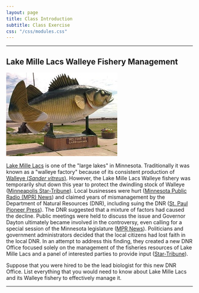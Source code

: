 ```yaml
---
layout: page
title: Class Introduction
subtitle: Class Exercise
css: "/css/modules.css"
---
```


----

## Lake Mille Lacs Walleye Fishery Management
<img class="img-right" src="../../img/MilleLacs-Walleye-Statue.jpg">

[Lake Mille Lacs](https://en.wikipedia.org/wiki/Mille_Lacs_Lake) is one of the "large lakes" in Minnesota.  Traditionally it was known as a "walleye factory" because of its consistent production of [Walleye (*Sander vitreus*)](https://en.wikipedia.org/wiki/Walleye).  However, the Lake Mille Lacs Walleye fishery was temporarily shut down this year to protect the dwindling stock of Walleye ([Minneapolis Star-Tribune](http://www.startribune.com/dnr-closure-of-walleye-fishing-season-imminent-on-mille-lacs/320427622/#1)).  Local businesses were hurt ([Minnesota Public Radio (MPR) News](http://www.mprnews.org/story/2015/08/31/dnr-mille-lacs)) and claimed years of mismanagement by the Department of Natural Resources (DNR), including suing the DNR ([St. Paul Pioneer Press](http://www.twincities.com/localnews/ci_25632529/minnesota-dnr-sued-over-management-lake-mille-lacs)).  The DNR suggested that a mixture of factors had caused the decline.  Public meetings were held to discuss the issue and Governor Dayton ultimately became involved in the controversy, even calling for a special session of the Minnesota legislature ([MPR News](http://www.mprnews.org/story/2015/07/28/millelacs-session)).  Politicians and government administrators decided that the local citizens had lost faith in the local DNR.  In an attempt to address this finding, they created a new DNR Office focused solely on the management of the fisheries resources of Lake Mille Lacs and a panel of interested parties to provide input ([Star-Tribune](http://www.startribune.com/broad-based-advisory-committee-to-work-with-dnr-on-mille-lacs-issues/330985141/)).

Suppose that you were hired to be the lead biologist for this new DNR Office.  List everything that you would need to know about Lake Mille Lacs and its Walleye fishery to effectively manage it.

----
